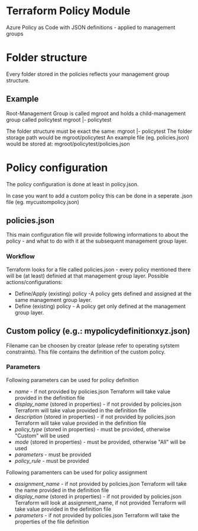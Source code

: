 # Terraform Policy Module
Azure Policy as Code with JSON definitions - applied to management groups

# Folder structure
Every folder stored in the policies reflects your management group structure.
## Example
Root-Management Group is called mgroot and holds a child-management group called policytest
mgroot
|- policytest

The folder structure must be exact the same:
mgroot
|- policytest
The folder storage path would be mgroot/policytest
An example file (eg. policies.json) would be stored at: mgroot/policytest/policies.json

# Policy configuration

The policy configuration is done at least in policy.json.

In case you want to add a custom policy this can be done in a seperate .json file (eg. mycustompolicy.json)


## policies.json
This main configuration file will provide following informations to about the policy - and what to do with it at the subsequent management group layer.

### Workflow
Terraform looks for a file called policies.json - every policy mentioned there will be (at least) definied at that management group layer.
Possible actions/configurations:
- Define/Apply (existing) policy -A policy gets defined and assigned at the same management group layer.
- Define (existing) policy - A policy get only defined at the management group layer.

## Custom policy (e.g.: mypolicydefinitionxyz.json)
Filename can be choosen by creator (please refer to operating sytstem constraints).
This file contains the definition of the custom policy.

### Parameters
Following parameters can be used for policy definition
- *name* - if not provided by policies.json Terraform will take value provided in the definition file
- *display_name* (stored in properties) - if not provided by policies.json Terraform will take value provided in the definition file
- *description* (stored in properties) - if not provided by policies.json Terraform will take value provided in the definition file
- *policy_type* (stored in properties) - must be provided, otherwise "Custom" will be used
- *mode* (stored in properties) - must be provided, otherwise "All" will be used
- *parameters* - must be provided
- *policy_rule* - must be provided

Following paramenters can be used for policy assignment
- *assignment_name* - if not provided by policies.json Terraform will take the name provided in the definition file
- *display_name* (stored in properties) - if not provided by policies.json Terraform will look at assignment_name, if not provided Terraform will take value provided in the definition file
- *parameters* - if not provided by policies.json Terraform will take the properties of the file definition

